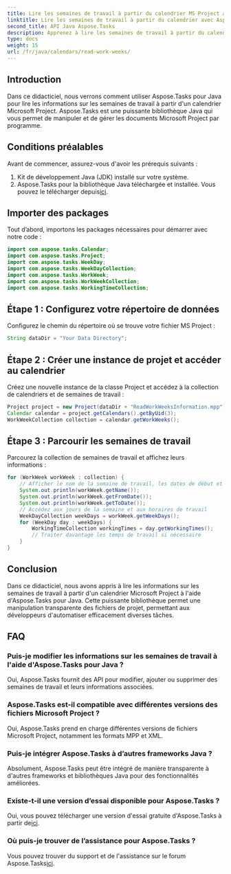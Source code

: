 ```yaml
---
title: Lire les semaines de travail à partir du calendrier MS Project avec Aspose.Tasks
linktitle: Lire les semaines de travail à partir du calendrier avec Aspose.Tasks
second_title: API Java Aspose.Tasks
description: Apprenez à lire les semaines de travail à partir du calendrier MS Project à l'aide d'Aspose.Tasks pour Java. Obtenez des instructions étape par étape dans ce didacticiel complet.
type: docs
weight: 15
url: /fr/java/calendars/read-work-weeks/
---
```

## Introduction
Dans ce didacticiel, nous verrons comment utiliser Aspose.Tasks pour Java pour lire les informations sur les semaines de travail à partir d'un calendrier Microsoft Project. Aspose.Tasks est une puissante bibliothèque Java qui vous permet de manipuler et de gérer les documents Microsoft Project par programme.
## Conditions préalables
Avant de commencer, assurez-vous d'avoir les prérequis suivants :
1. Kit de développement Java (JDK) installé sur votre système.
2.  Aspose.Tasks pour la bibliothèque Java téléchargée et installée. Vous pouvez le télécharger depuis[ici](https://releases.aspose.com/tasks/java/).
## Importer des packages
Tout d’abord, importons les packages nécessaires pour démarrer avec notre code :
```java
import com.aspose.tasks.Calendar;
import com.aspose.tasks.Project;
import com.aspose.tasks.WeekDay;
import com.aspose.tasks.WeekDayCollection;
import com.aspose.tasks.WorkWeek;
import com.aspose.tasks.WorkWeekCollection;
import com.aspose.tasks.WorkingTimeCollection;
```
## Étape 1 : Configurez votre répertoire de données
Configurez le chemin du répertoire où se trouve votre fichier MS Project :
```java
String dataDir = "Your Data Directory";
```
## Étape 2 : Créer une instance de projet et accéder au calendrier
Créez une nouvelle instance de la classe Project et accédez à la collection de calendriers et de semaines de travail :
```java
Project project = new Project(dataDir + "ReadWorkWeeksInformation.mpp");
Calendar calendar = project.getCalendars().getByUid(3);
WorkWeekCollection collection = calendar.getWorkWeeks();
```
## Étape 3 : Parcourir les semaines de travail
Parcourez la collection de semaines de travail et affichez leurs informations :
```java
for (WorkWeek workWeek : collection) {
    // Afficher le nom de la semaine de travail, les dates de début et de fin
    System.out.println(workWeek.getName());
    System.out.println(workWeek.getFromDate());
    System.out.println(workWeek.getToDate());
    // Accédez aux jours de la semaine et aux horaires de travail
    WeekDayCollection weekDays = workWeek.getWeekDays();
    for (WeekDay day : weekDays) {
        WorkingTimeCollection workingTimes = day.getWorkingTimes();
        // Traiter davantage les temps de travail si nécessaire
    }
}
```
## Conclusion
Dans ce didacticiel, nous avons appris à lire les informations sur les semaines de travail à partir d'un calendrier Microsoft Project à l'aide d'Aspose.Tasks pour Java. Cette puissante bibliothèque permet une manipulation transparente des fichiers de projet, permettant aux développeurs d'automatiser efficacement diverses tâches.
## FAQ
### Puis-je modifier les informations sur les semaines de travail à l'aide d'Aspose.Tasks pour Java ?
Oui, Aspose.Tasks fournit des API pour modifier, ajouter ou supprimer des semaines de travail et leurs informations associées.
### Aspose.Tasks est-il compatible avec différentes versions des fichiers Microsoft Project ?
Oui, Aspose.Tasks prend en charge différentes versions de fichiers Microsoft Project, notamment les formats MPP et XML.
### Puis-je intégrer Aspose.Tasks à d’autres frameworks Java ?
Absolument, Aspose.Tasks peut être intégré de manière transparente à d'autres frameworks et bibliothèques Java pour des fonctionnalités améliorées.
### Existe-t-il une version d’essai disponible pour Aspose.Tasks ?
 Oui, vous pouvez télécharger une version d'essai gratuite d'Aspose.Tasks à partir de[ici](https://releases.aspose.com/).
### Où puis-je trouver de l’assistance pour Aspose.Tasks ?
Vous pouvez trouver du support et de l'assistance sur le forum Aspose.Tasks[ici](https://forum.aspose.com/c/tasks/15).